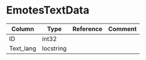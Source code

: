 # EmotesTextData

| Column | Type | Reference | Comment |
|--------|------|-----------|---------|
|ID|int32|||
|Text_lang|locstring|||
